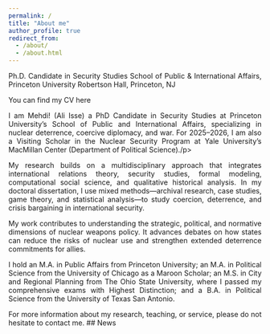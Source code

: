 ```yaml
---
permalink: /
title: "About me"
author_profile: true
redirect_from: 
  - /about/
  - /about.html
---
```

<p align="justify">Ph.D. Candidate in Security Studies
School of Public & International Affairs, Princeton University
Robertson Hall, Princeton, NJ</p>

<p align="justify">You can find my CV here

<p align="justify">I am Mehdi! (Ali Isse) a PhD Candidate in Security Studies at Princeton University’s School of Public and International Affairs, specializing in nuclear deterrence, coercive diplomacy, and war. For 2025–2026, I am also a Visiting Scholar in the Nuclear Security Program at Yale University’s MacMillan Center (Department of Political Science)./p>

<p align="justify">My research builds on a multidisciplinary approach that integrates international relations theory, security studies, formal modeling, computational social science, and qualitative historical analysis. In my doctoral dissertation, I use mixed methods—archival research, case studies, game theory, and statistical analysis—to study coercion, deterrence, and crisis bargaining in international security.

<p align="justify">My work contributes to understanding the strategic, political, and normative dimensions of nuclear weapons policy. It advances debates on how states can reduce the risks of nuclear use and strengthen extended deterrence commitments for allies.

<p align="justify"> I hold an M.A. in Public Affairs from Princeton University; an M.A. in Political Science from the University of Chicago as a Maroon Scholar; an M.S. in City and Regional Planning from The Ohio State University, where I passed my comprehensive exams with Highest Distinction; and a B.A. in Political Science from the University of Texas San Antonio.

<p align="justify">For more information about my research, teaching, or service, please do not hesitate to contact me.
## News

<style>
.no-border-table {
  border-collapse: collapse;
  width: 100%;
  border: none;
  font-size: 19px;
}
.no-border-table td {
  border: none;
  word-wrap: break-word;
  padding: 5px;
  vertical-align: top;
}
.date-cell {
  width: 100px;
  color: #777;
  white-space: nowrap;
}
</style>

<table class="no-border-table">
  <tr>
   
     

  </tr>
</table>
